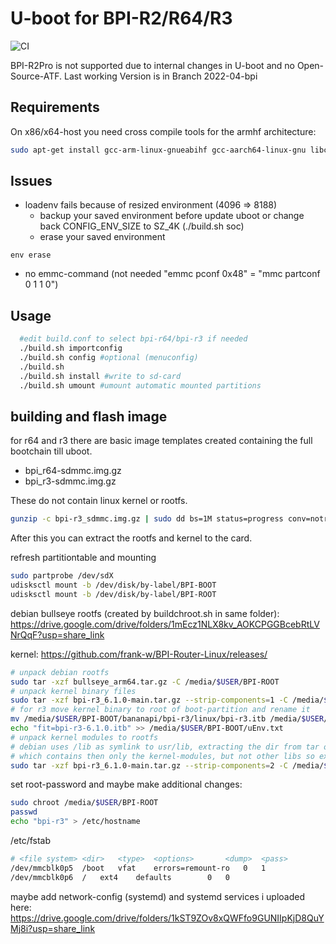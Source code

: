 # U-boot for BPI-R2/R64/R3

![CI](https://github.com/frank-w/u-boot/workflows/CI/badge.svg?branch=2021-01-bpi)

BPI-R2Pro is not supported due to internal changes in U-boot and no Open-Source-ATF.
Last working Version is in Branch 2022-04-bpi

## Requirements

On x86/x64-host you need cross compile tools for the armhf architecture:
```sh
sudo apt-get install gcc-arm-linux-gnueabihf gcc-aarch64-linux-gnu libc6-armhf-cross u-boot-tools make gcc swig python-dev python3-pyelftools
```

## Issues
- loadenv fails because of resized environment (4096 => 8188)
  - backup your saved environment before update uboot or 
    change back CONFIG_ENV_SIZE to SZ_4K (./build.sh soc)
  - erase your saved environment

```
env erase
```

- no emmc-command (not needed "emmc pconf 0x48" = "mmc partconf 0 1 1 0")

## Usage

```sh
  #edit build.conf to select bpi-r64/bpi-r3 if needed
  ./build.sh importconfig
  ./build.sh config #optional (menuconfig)
  ./build.sh
  ./build.sh install #write to sd-card
  ./build.sh umount #umount automatic mounted partitions
```

## building and flash image

for r64 and r3 there are basic image templates created containing
the full bootchain till uboot.

- bpi_r64-sdmmc.img.gz
- bpi_r3-sdmmc.img.gz

These do not contain linux kernel or rootfs.

```sh
gunzip -c bpi-r3_sdmmc.img.gz | sudo dd bs=1M status=progress conv=notrunc,fsync of=/dev/sdX
```

After this you can extract the rootfs and kernel to the card.

refresh partitiontable and mounting

```sh
sudo partprobe /dev/sdX
udisksctl mount -b /dev/disk/by-label/BPI-BOOT
udisksctl mount -b /dev/disk/by-label/BPI-ROOT
```

debian bullseye rootfs (created by buildchroot.sh in same folder):
https://drive.google.com/drive/folders/1mEcz1NLX8kv_AOKCPGGBcebRtLVNrQqF?usp=share_link

kernel:
https://github.com/frank-w/BPI-Router-Linux/releases/

```sh
# unpack debian rootfs
sudo tar -xzf bullseye_arm64.tar.gz -C /media/$USER/BPI-ROOT
# unpack kernel binary files
sudo tar -xzf bpi-r3_6.1.0-main.tar.gz --strip-components=1 -C /media/$USER/BPI-BOOT BPI-BOOT
# for r3 move kernel binary to root of boot-partition and rename it
mv /media/$USER/BPI-BOOT/bananapi/bpi-r3/linux/bpi-r3.itb /media/$USER/BPI-BOOT/bananapi/bpi-r3/linux/bpi-r3-6.1.0.itb
echo "fit=bpi-r3-6.1.0.itb" >> /media/$USER/BPI-BOOT/uEnv.txt
# unpack kernel modules to rootfs
# debian uses /lib as symlink to usr/lib, extracting the dir from tar overwrites symlink with directory
# which contains then only the kernel-modules, but not other libs so extract the subfolder to /lib
sudo tar -xzf bpi-r3_6.1.0-main.tar.gz --strip-components=2 -C /media/$USER/BPI-ROOT/lib/ BPI-ROOT/lib/
```

set root-password and maybe make additional changes:

```sh
sudo chroot /media/$USER/BPI-ROOT
passwd
echo "bpi-r3" > /etc/hostname
```
/etc/fstab
```sh
# <file system>	<dir>	<type>	<options>		<dump>	<pass>
/dev/mmcblk0p5	/boot	vfat    errors=remount-ro	0	1
/dev/mmcblk0p6	/	ext4	defaults		0	0
```

maybe add network-config (systemd) and systemd services i uploaded here:
https://drive.google.com/drive/folders/1kST9ZOv8xQWFfo9GUNIIpKjD8QuYMj8i?usp=share_link
